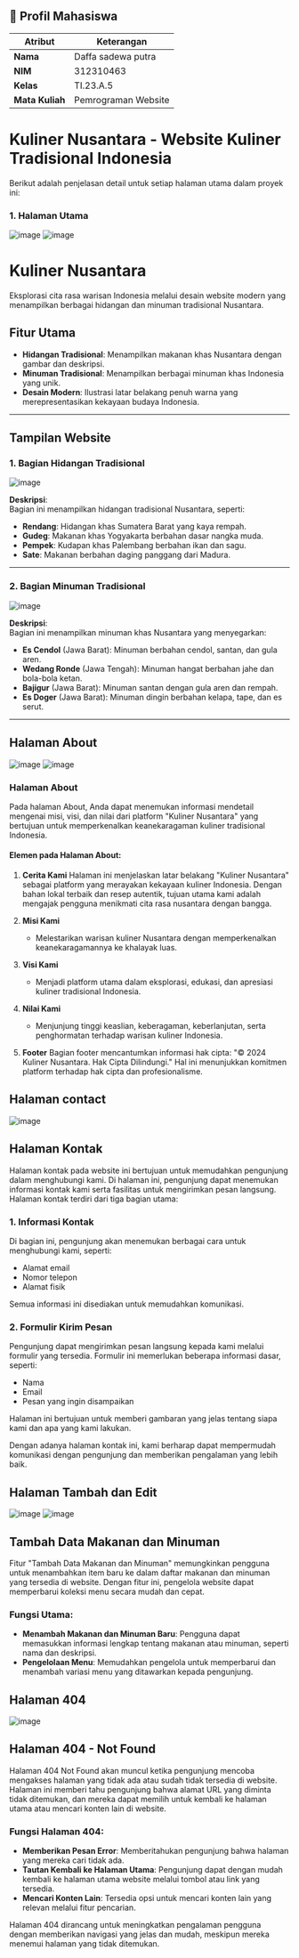 ## 👤 Profil Mahasiswa

| Atribut         | Keterangan          |
| --------------- | ------------------- |
| **Nama**        | Daffa sadewa putra       |
| **NIM**         | 312310463           |
| **Kelas**       | TI.23.A.5           |
| **Mata Kuliah** | Pemrograman Website |

# Kuliner Nusantara - Website Kuliner Tradisional Indonesia

Berikut adalah penjelasan detail untuk setiap halaman utama dalam proyek ini:

### 1. Halaman Utama
![image](https://github.com/user-attachments/assets/3da3061e-ae98-4cc8-a605-e97ca66f61c0)
![image](https://github.com/user-attachments/assets/a4f4a885-37a6-4853-8dff-f154852eb506)

# Kuliner Nusantara

Eksplorasi cita rasa warisan Indonesia melalui desain website modern yang menampilkan berbagai hidangan dan minuman tradisional Nusantara.

## Fitur Utama
- **Hidangan Tradisional**: Menampilkan makanan khas Nusantara dengan gambar dan deskripsi.
- **Minuman Tradisional**: Menampilkan berbagai minuman khas Indonesia yang unik.
- **Desain Modern**: Ilustrasi latar belakang penuh warna yang merepresentasikan kekayaan budaya Indonesia.

---

## Tampilan Website

### 1. Bagian Hidangan Tradisional
![image](https://github.com/user-attachments/assets/152ca80b-3ab0-4ca0-99eb-bc1ecee2a235)



**Deskripsi**:  
Bagian ini menampilkan hidangan tradisional Nusantara, seperti:
- **Rendang**: Hidangan khas Sumatera Barat yang kaya rempah.
- **Gudeg**: Makanan khas Yogyakarta berbahan dasar nangka muda.
- **Pempek**: Kudapan khas Palembang berbahan ikan dan sagu.
- **Sate**: Makanan berbahan daging panggang dari Madura.

---

### 2. Bagian Minuman Tradisional
![image](https://github.com/user-attachments/assets/ec659ccd-131a-4c56-a24d-61bf8a93cb0c)


**Deskripsi**:  
Bagian ini menampilkan minuman khas Nusantara yang menyegarkan:
- **Es Cendol** (Jawa Barat): Minuman berbahan cendol, santan, dan gula aren.
- **Wedang Ronde** (Jawa Tengah): Minuman hangat berbahan jahe dan bola-bola ketan.
- **Bajigur** (Jawa Barat): Minuman santan dengan gula aren dan rempah.
- **Es Doger** (Jawa Barat): Minuman dingin berbahan kelapa, tape, dan es serut.

---

## Halaman About
![image](https://github.com/user-attachments/assets/d39e9c0f-8a79-4503-a737-7a2b2e87a85d)
![image](https://github.com/user-attachments/assets/a504fc13-d8ff-4866-9d30-4bb2a4c25e4a)

### Halaman About

Pada halaman About, Anda dapat menemukan informasi mendetail mengenai misi, visi, dan nilai dari platform "Kuliner Nusantara" yang bertujuan untuk memperkenalkan keanekaragaman kuliner tradisional Indonesia.

#### Elemen pada Halaman About:

1. **Cerita Kami**
   Halaman ini menjelaskan latar belakang "Kuliner Nusantara" sebagai platform yang merayakan kekayaan kuliner Indonesia. Dengan bahan lokal terbaik dan resep autentik, tujuan utama kami adalah mengajak pengguna menikmati cita rasa nusantara dengan bangga.

2. **Misi Kami**
   - Melestarikan warisan kuliner Nusantara dengan memperkenalkan keanekaragamannya ke khalayak luas.

3. **Visi Kami**
   - Menjadi platform utama dalam eksplorasi, edukasi, dan apresiasi kuliner tradisional Indonesia.

4. **Nilai Kami**
   - Menjunjung tinggi keaslian, keberagaman, keberlanjutan, serta penghormatan terhadap warisan kuliner Indonesia.

5. **Footer**
   Bagian footer mencantumkan informasi hak cipta: "© 2024 Kuliner Nusantara. Hak Cipta Dilindungi." Hal ini menunjukkan komitmen platform terhadap hak cipta dan profesionalisme.

## Halaman contact
![image](https://github.com/user-attachments/assets/8f0988ba-6ca9-4705-b50c-3e2fe9e52300)

## Halaman Kontak

Halaman kontak pada website ini bertujuan untuk memudahkan pengunjung dalam menghubungi kami. Di halaman ini, pengunjung dapat menemukan informasi kontak kami serta fasilitas untuk mengirimkan pesan langsung. Halaman kontak terdiri dari tiga bagian utama:

### 1. Informasi Kontak
Di bagian ini, pengunjung akan menemukan berbagai cara untuk menghubungi kami, seperti:
- Alamat email
- Nomor telepon
- Alamat fisik

Semua informasi ini disediakan untuk memudahkan komunikasi.

### 2. Formulir Kirim Pesan
Pengunjung dapat mengirimkan pesan langsung kepada kami melalui formulir yang tersedia. Formulir ini memerlukan beberapa informasi dasar, seperti:
- Nama
- Email
- Pesan yang ingin disampaikan

Halaman ini bertujuan untuk memberi gambaran yang jelas tentang siapa kami dan apa yang kami lakukan.

Dengan adanya halaman kontak ini, kami berharap dapat mempermudah komunikasi dengan pengunjung dan memberikan pengalaman yang lebih baik.

## Halaman Tambah dan Edit
![image](https://github.com/user-attachments/assets/fc393eea-6a0c-4d0c-b30b-464d86523a07)
![image](https://github.com/user-attachments/assets/c5ff7495-2b7c-45de-b3d1-2b0d2ba569b1)

## Tambah Data Makanan dan Minuman

Fitur "Tambah Data Makanan dan Minuman" memungkinkan pengguna untuk menambahkan item baru ke dalam daftar makanan dan minuman yang tersedia di website. Dengan fitur ini, pengelola website dapat memperbarui koleksi menu secara mudah dan cepat.

### Fungsi Utama:
- **Menambah Makanan dan Minuman Baru**: Pengguna dapat memasukkan informasi lengkap tentang makanan atau minuman, seperti nama dan deskripsi.
- **Pengelolaan Menu**: Memudahkan pengelola untuk memperbarui dan menambah variasi menu yang ditawarkan kepada pengunjung.

## Halaman 404 
![image](https://github.com/user-attachments/assets/368a0c17-94c9-4778-97e4-331502df1ab3)
## Halaman 404 - Not Found

Halaman 404 Not Found akan muncul ketika pengunjung mencoba mengakses halaman yang tidak ada atau sudah tidak tersedia di website. Halaman ini memberi tahu pengunjung bahwa alamat URL yang diminta tidak ditemukan, dan mereka dapat memilih untuk kembali ke halaman utama atau mencari konten lain di website.

### Fungsi Halaman 404:
- **Memberikan Pesan Error**: Memberitahukan pengunjung bahwa halaman yang mereka cari tidak ada.
- **Tautan Kembali ke Halaman Utama**: Pengunjung dapat dengan mudah kembali ke halaman utama website melalui tombol atau link yang tersedia.
- **Mencari Konten Lain**: Tersedia opsi untuk mencari konten lain yang relevan melalui fitur pencarian.

Halaman 404 dirancang untuk meningkatkan pengalaman pengguna dengan memberikan navigasi yang jelas dan mudah, meskipun mereka menemui halaman yang tidak ditemukan.










